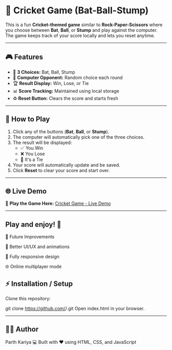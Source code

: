 # 🏏 Cricket Game (Bat-Ball-Stump)

This is a fun **Cricket-themed game** similar to **Rock-Paper-Scissors** where you choose between **Bat**, **Ball**, or **Stump** and play against the computer.  
The game keeps track of your score locally and lets you reset anytime.

---

## 🎮 Features

- 🔘 **3 Choices:** Bat, Ball, Stump  
- 🤖 **Computer Opponent:** Random choice each round  
- 🏆 **Result Display:** Win, Lose, or Tie  
- 📊 **Score Tracking:** Maintained using local storage  
- ♻️ **Reset Button:** Clears the score and starts fresh  

---

## 🚀 How to Play

1. Click any of the buttons (**Bat**, **Ball**, or **Stump**).
2. The computer will automatically pick one of the three choices.
3. The result will be displayed:
   - ✅ You Win
   - ❌ You Lose
   - 🤝 It's a Tie
4. Your score will automatically update and be saved.
5. Click **Reset** to clear your score and start over.

---

## 🌐 Live Demo

🎯 **Play the Game Here:** [Cricket Game - Live Demo](https://parthkariya-learner.github.io/Cricket-Using-JavaScript/)

---

##  Play and enjoy! 🎉

📌 Future Improvements

🎨 Better UI/UX and animations

📱 Fully responsive design

🌐 Online multiplayer mode

## ⚡ Installation / Setup

Clone this repository:

git clone https://github.com/<your-username>/<repo-name>.git
Open index.html in your browser.

---
## 🧑‍💻 Author

   Parth Kariya
   💻 Built with ❤️ using HTML, CSS, and JavaScript
